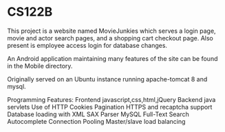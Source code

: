 # CS122B
This project is a website named MovieJunkies which serves a login page, movie and actor search pages, and a
shopping cart checkout page. Also present is employee access login for database changes.

An Android application maintaining many features of the site can be found in the Mobile directory.

Originally served on an Ubuntu instance running apache-tomcat 8 and mysql.

Programming Features:
Frontend javascript,css,html,jQuery
Backend java servlets
Use of HTTP Cookies
Pagination
HTTPS and recaptcha support
Database loading with XML SAX Parser
MySQL Full-Text Search
Autocomplete
Connection Pooling
Master/slave load balancing
